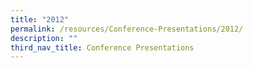 ```yaml
---
title: "2012"
permalink: /resources/Conference-Presentations/2012/
description: ""
third_nav_title: Conference Presentations
---
```

